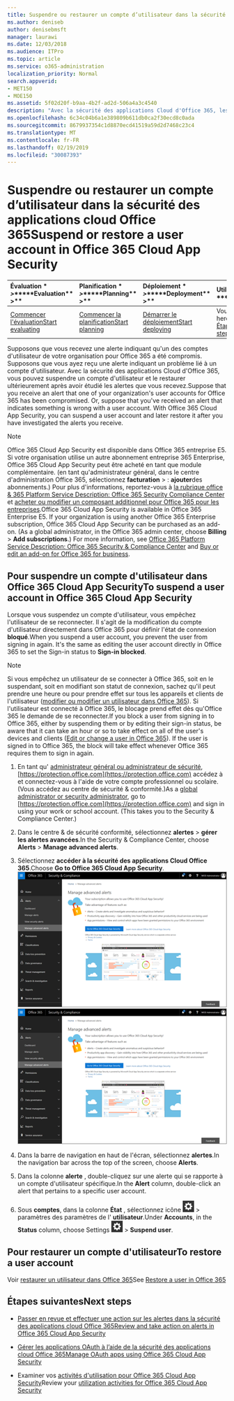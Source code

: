```yaml
---
title: Suspendre ou restaurer un compte d’utilisateur dans la sécurité des applications cloud Office 365
ms.author: deniseb
author: denisebmsft
manager: laurawi
ms.date: 12/03/2018
ms.audience: ITPro
ms.topic: article
ms.service: o365-administration
localization_priority: Normal
search.appverid:
- MET150
- MOE150
ms.assetid: 5f02d20f-b9aa-4b2f-ad2d-506a4a3c4540
description: "Avec la sécurité des applications Cloud d'Office 365, les actions de gouvernance que vous pouvez effectuer sont la suspension ou l'annulation de l'interruption d'un compte d'utilisateur. "
ms.openlocfilehash: 6c34c04b6a1e389809b611db0ca2f30ecd8c0ada
ms.sourcegitcommit: 8679937354c1d8870ecd41519a59d2d7468c23c4
ms.translationtype: MT
ms.contentlocale: fr-FR
ms.lasthandoff: 02/19/2019
ms.locfileid: "30087393"
---
```

# <a name="suspend-or-restore-a-user-account-in-office-365-cloud-app-security"></a><span data-ttu-id="78207-103">Suspendre ou restaurer un compte d’utilisateur dans la sécurité des applications cloud Office 365</span><span class="sxs-lookup"><span data-stu-id="78207-103">Suspend or restore a user account in Office 365 Cloud App Security</span></span>

|<span data-ttu-id="78207-104">Évaluation \* *\>*\*</span><span class="sxs-lookup"><span data-stu-id="78207-104">\*\*\*\*Evaluation\*\* \>\*\*</span></span>|<span data-ttu-id="78207-105">Planification \* *\>*\*</span><span class="sxs-lookup"><span data-stu-id="78207-105">\*\*\*\*Planning\*\* \>\*\*</span></span>|<span data-ttu-id="78207-106">Déploiement \* *\>*\*</span><span class="sxs-lookup"><span data-stu-id="78207-106">\*\*\*\*Deployment\*\* \>\*\*</span></span>|<span data-ttu-id="78207-107">Utilisation \* \* \* \*</span><span class="sxs-lookup"><span data-stu-id="78207-107">\*\*\*\*Utilization\*\*\*\*</span></span>|
|:-----|:-----|:-----|:-----|
|[<span data-ttu-id="78207-108">Commencer l'évaluation</span><span class="sxs-lookup"><span data-stu-id="78207-108">Start evaluating</span></span>](office-365-cas-overview.md) <br/> |[<span data-ttu-id="78207-109">Commencer la planification</span><span class="sxs-lookup"><span data-stu-id="78207-109">Start planning</span></span>](get-ready-for-office-365-cas.md) <br/> |[<span data-ttu-id="78207-110">Démarrer le déploiement</span><span class="sxs-lookup"><span data-stu-id="78207-110">Start deploying</span></span>](turn-on-office-365-cas.md) <br/> |<span data-ttu-id="78207-111">Vous êtes là!</span><span class="sxs-lookup"><span data-stu-id="78207-111">You are here!</span></span>  <br/> [<span data-ttu-id="78207-112">Étapes suivantes</span><span class="sxs-lookup"><span data-stu-id="78207-112">Next steps</span></span>](suspend-or-restore-an-account-in-ocas.md#nextsteps) <br/> |
   
<span data-ttu-id="78207-p101">Supposons que vous recevez une alerte indiquant qu'un des comptes d'utilisateur de votre organisation pour Office 365 a été compromis. Supposons que vous ayez reçu une alerte indiquant un problème lié à un compte d'utilisateur. Avec la sécurité des applications Cloud d'Office 365, vous pouvez suspendre un compte d'utilisateur et le restaurer ultérieurement après avoir étudié les alertes que vous recevez.</span><span class="sxs-lookup"><span data-stu-id="78207-p101">Suppose that you receive an alert that one of your organization's user accounts for Office 365 has been compromised. Or, suppose that you've received an alert that indicates something is wrong with a user account. With Office 365 Cloud App Security, you can suspend a user account and later restore it after you have investigated the alerts you receive.</span></span>
  
> [!NOTE]
> <span data-ttu-id="78207-p102">Office 365 Cloud App Security est disponible dans Office 365 entreprise E5. Si votre organisation utilise un autre abonnement entreprise 365 Enterprise, Office 365 Cloud App Security peut être acheté en tant que module complémentaire. (en tant qu'administrateur général, dans le centre d'administration Office 365, sélectionnez **facturation** \> : **ajouter**des abonnements.) Pour plus d'informations, reportez-vous à [la rubrique office &amp; 365 Platform Service Description: Office 365 Security Compliance Center](https://technet.microsoft.com/en-us/library/dn933793.aspx) et [acheter ou modifier un composant additionnel pour Office 365 pour les entreprises](https://support.office.com/article/4e7b57d6-b93b-457d-aecd-0ea58bff07a6).</span><span class="sxs-lookup"><span data-stu-id="78207-p102">Office 365 Cloud App Security is available in Office 365 Enterprise E5. If your organization is using another Office 365 Enterprise subscription, Office 365 Cloud App Security can be purchased as an add-on. (As a global administrator, in the Office 365 admin center, choose **Billing** \> **Add subscriptions**.) For more information, see [Office 365 Platform Service Description: Office 365 Security &amp; Compliance Center](https://technet.microsoft.com/en-us/library/dn933793.aspx) and [Buy or edit an add-on for Office 365 for business](https://support.office.com/article/4e7b57d6-b93b-457d-aecd-0ea58bff07a6).</span></span> 
  
## <a name="to-suspend-a-user-account-in-office-365-cloud-app-security"></a><span data-ttu-id="78207-119">Pour suspendre un compte d'utilisateur dans Office 365 Cloud App Security</span><span class="sxs-lookup"><span data-stu-id="78207-119">To suspend a user account in Office 365 Cloud App Security</span></span>

<span data-ttu-id="78207-p103">Lorsque vous suspendez un compte d'utilisateur, vous empêchez l'utilisateur de se reconnecter. Il s'agit de la modification du compte d'utilisateur directement dans Office 365 pour définir l'état de connexion **bloqué**.</span><span class="sxs-lookup"><span data-stu-id="78207-p103">When you suspend a user account, you prevent the user from signing in again. It's the same as editing the user account directly in Office 365 to set the Sign-in status to **Sign-in blocked**.</span></span>
  
> [!NOTE]
> <span data-ttu-id="78207-p104">Si vous empêchez un utilisateur de se connecter à Office 365, soit en le suspendant, soit en modifiant son statut de connexion, sachez qu'il peut prendre une heure ou pour prendre effet sur tous les appareils et clients de l'utilisateur ([modifier ou modifier un utilisateur dans Office 365](https://support.office.com/article/42BB3F17-8F9D-4182-B434-5F1C8024E614#SingleUserPreview)). Si l'utilisateur est connecté à Office 365, le blocage prend effet dès qu'Office 365 le demande de se reconnecter.</span><span class="sxs-lookup"><span data-stu-id="78207-p104">If you block a user from signing in to Office 365, either by suspending them or by editing their sign-in status, be aware that it can take an hour or so to take effect on all of the user's devices and clients ([Edit or change a user in Office 365](https://support.office.com/article/42BB3F17-8F9D-4182-B434-5F1C8024E614#SingleUserPreview)). If the user is signed in to Office 365, the block will take effect whenever Office 365 requires them to sign in again.</span></span> 
  
1. <span data-ttu-id="78207-p105">En tant qu' [administrateur général ou administrateur de sécurité](permissions-in-the-security-and-compliance-center.md), [https://protection.office.com](https://protection.office.com) accédez à et connectez-vous à l'aide de votre compte professionnel ou scolaire. (Vous accédez au centre de sécurité &amp; conformité.)</span><span class="sxs-lookup"><span data-stu-id="78207-p105">As a [global administrator or security administrator](permissions-in-the-security-and-compliance-center.md), go to [https://protection.office.com](https://protection.office.com) and sign in using your work or school account. (This takes you to the Security &amp; Compliance Center.)</span></span> 
    
2. <span data-ttu-id="78207-126">Dans le centre &amp; de sécurité conformité, sélectionnez **alertes** \> **gérer les alertes avancées**.</span><span class="sxs-lookup"><span data-stu-id="78207-126">In the Security &amp; Compliance Center, choose **Alerts** \> **Manage advanced alerts**.</span></span>
    
3. <span data-ttu-id="78207-127">Sélectionnez **accéder à la sécurité des applications Cloud Office 365**.</span><span class="sxs-lookup"><span data-stu-id="78207-127">Choose **Go to Office 365 Cloud App Security**.</span></span><br><span data-ttu-id="78207-128">![Dans le centre &amp; de sécurité conformité, choisissez gérer les alertes avancées pour accéder à la sécurité des applications Cloud Office 365](media/958632d4-03e3-4ade-8e22-d5509db6fca7.png)</span><span class="sxs-lookup"><span data-stu-id="78207-128">![In the Security &amp; Compliance Center, choose Manage Advanced Alerts to go to Office 365 Cloud App Security](media/958632d4-03e3-4ade-8e22-d5509db6fca7.png)</span></span><br>
  
4. <span data-ttu-id="78207-129">Dans la barre de navigation en haut de l'écran, sélectionnez **alertes**.</span><span class="sxs-lookup"><span data-stu-id="78207-129">In the navigation bar across the top of the screen, choose **Alerts**.</span></span>
    
5. <span data-ttu-id="78207-130">Dans la colonne **alerte** , double-cliquez sur une alerte qui se rapporte à un compte d'utilisateur spécifique.</span><span class="sxs-lookup"><span data-stu-id="78207-130">In the **Alert** column, double-click an alert that pertains to a specific user account.</span></span> 
    
6. <span data-ttu-id="78207-131">Sous **comptes**, dans la colonne **État** , sélectionnez icône ![](media/e01b75cc-b28f-4b83-8f86-b1b13dc27ab2.png) \> paramètres des paramètres de l' **utilisateur**.</span><span class="sxs-lookup"><span data-stu-id="78207-131">Under **Accounts**, in the **Status** column, choose Settings ![settings icon](media/e01b75cc-b28f-4b83-8f86-b1b13dc27ab2.png) \> **Suspend user**.</span></span>
    
## <a name="to-restore-a-user-account"></a><span data-ttu-id="78207-132">Pour restaurer un compte d'utilisateur</span><span class="sxs-lookup"><span data-stu-id="78207-132">To restore a user account</span></span>

<span data-ttu-id="78207-133">Voir [restaurer un utilisateur dans Office 365](https://support.office.com/article/2c261e42-5dd1-48b0-845f-2a016d29cfc1)</span><span class="sxs-lookup"><span data-stu-id="78207-133">See [Restore a user in Office 365](https://support.office.com/article/2c261e42-5dd1-48b0-845f-2a016d29cfc1)</span></span>
  
## <a name="next-steps"></a><span data-ttu-id="78207-134">Étapes suivantes</span><span class="sxs-lookup"><span data-stu-id="78207-134">Next steps</span></span>

- [<span data-ttu-id="78207-135">Passer en revue et effectuer une action sur les alertes dans la sécurité des applications cloud Office 365</span><span class="sxs-lookup"><span data-stu-id="78207-135">Review and take action on alerts in Office 365 Cloud App Security</span></span>](review-office-365-cas-alerts.md)
    
- [<span data-ttu-id="78207-136">Gérer les applications OAuth à l’aide de la sécurité des applications cloud Office 365</span><span class="sxs-lookup"><span data-stu-id="78207-136">Manage OAuth apps using Office 365 Cloud App Security</span></span>](manage-app-permissions-in-ocas.md)
    
- <span data-ttu-id="78207-137">Examiner vos [activités d'utilisation pour Office 365 Cloud App Security](utilization-activities-for-ocas.md)</span><span class="sxs-lookup"><span data-stu-id="78207-137">Review your [utilization activities for Office 365 Cloud App Security](utilization-activities-for-ocas.md)</span></span>
    

